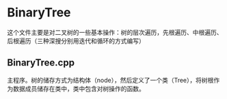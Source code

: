 # BinaryTree
这个文件主要是对二叉树的一些基本操作：树的层次遍历，先根遍历、中根遍历、后根遍历（三种深搜分别用迭代和循环的方式编写）

## BinaryTree.cpp
主程序。树的储存方式为结构体（node），然后定义了一个类（Tree），将树根作为数据成员储存在类中，类中包含对树操作的函数。